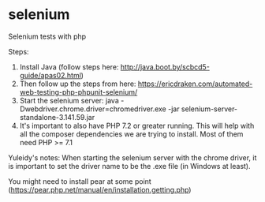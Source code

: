 # selenium
 Selenium tests with php
 
 Steps:
 1. Install Java (follow steps here: http://java.boot.by/scbcd5-guide/apas02.html)
 2. Then follow up the steps from here: https://ericdraken.com/automated-web-testing-php-phpunit-selenium/
 3. Start the selenium server: java -Dwebdriver.chrome.driver=chromedriver.exe -jar selenium-server-standalone-3.141.59.jar
 4. It's important to also have PHP 7.2 or greater running. 
 This will help with all the composer dependencies we are trying to install. 
 Most of them need PHP >= 7.1
 
 Yuleidy's notes: 
 When starting the selenium server with the chrome driver,
 it is important to set the driver name to be the .exe file (in Windows at least).
 
 You might need to install pear at some point (https://pear.php.net/manual/en/installation.getting.php)

